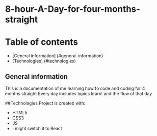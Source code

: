 # 8-hour-A-Day-for-four-months-straight

# Table of contents
* [General information] (#general-information)
* [Technologies] (#technologies)

## General information
This is a documentation of me learning how to code and coding for 4 months straight
Every day includes topics learnt and the flow of that day 

##Technologies
Project is created with:
* HTML5
* CSS3
* JS
* I might switch it to React
